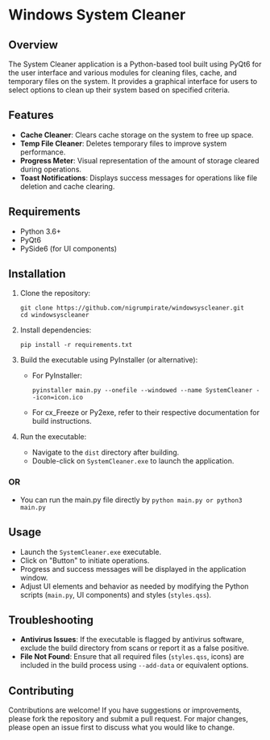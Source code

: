 # Windows System Cleaner

## Overview

The System Cleaner application is a Python-based tool built using PyQt6 for the user interface and various modules for cleaning files, cache, and temporary files on the system. It provides a graphical interface for users to select options to clean up their system based on specified criteria.

## Features

- **Cache Cleaner**: Clears cache storage on the system to free up space.
- **Temp File Cleaner**: Deletes temporary files to improve system performance.
- **Progress Meter**: Visual representation of the amount of storage cleared during operations.
- **Toast Notifications**: Displays success messages for operations like file deletion and cache clearing.

## Requirements

- Python 3.6+
- PyQt6
- PySide6 (for UI components)

## Installation

1. Clone the repository:

   ```
   git clone https://github.com/nigrumpirate/windowsyscleaner.git
   cd windowsyscleaner
   ```

2. Install dependencies:

   ```
   pip install -r requirements.txt
   ```

3. Build the executable using PyInstaller (or alternative):

   - For PyInstaller:

     ```
     pyinstaller main.py --onefile --windowed --name SystemCleaner --icon=icon.ico
     ```

   - For cx_Freeze or Py2exe, refer to their respective documentation for build instructions.

4. Run the executable:
   - Navigate to the `dist` directory after building.
   - Double-click on `SystemCleaner.exe` to launch the application.

### OR

- You can run the main.py file directly by `python main.py or python3 main.py`

## Usage

- Launch the `SystemCleaner.exe` executable.
- Click on "Button" to initiate operations.
- Progress and success messages will be displayed in the application window.
- Adjust UI elements and behavior as needed by modifying the Python scripts (`main.py`, UI components) and styles (`styles.qss`).

## Troubleshooting

- **Antivirus Issues**: If the executable is flagged by antivirus software, exclude the build directory from scans or report it as a false positive.
- **File Not Found**: Ensure that all required files (`styles.qss`, icons) are included in the build process using `--add-data` or equivalent options.

## Contributing

Contributions are welcome! If you have suggestions or improvements, please fork the repository and submit a pull request. For major changes, please open an issue first to discuss what you would like to change.
